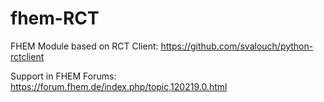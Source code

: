 # fhem-RCT

FHEM Module based on RCT Client: https://github.com/svalouch/python-rctclient

Support in FHEM Forums: https://forum.fhem.de/index.php/topic,120219.0.html
